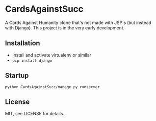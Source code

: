 CardsAgainstSucc
================

A Cards Against Humanity clone that's not made with JSP's (but instead with Django). This project is in the very early development.

## Installation

* Install and activate virtualenv or similar
* `pip install django`

## Startup

`python CardsAgainstSucc/manage.py runserver`

## License

MIT, see LICENSE for details.
